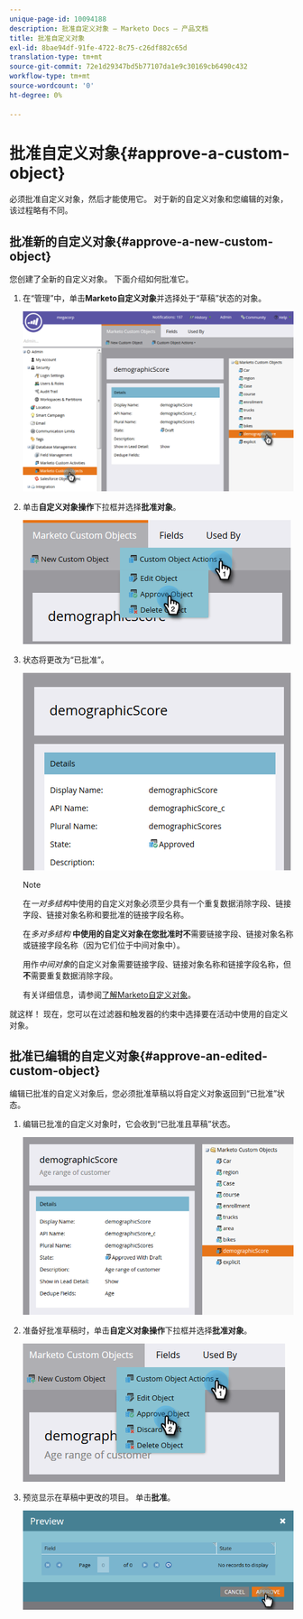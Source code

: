 ```yaml
---
unique-page-id: 10094188
description: 批准自定义对象 — Marketo Docs — 产品文档
title: 批准自定义对象
exl-id: 8bae94df-91fe-4722-8c75-c26df882c65d
translation-type: tm+mt
source-git-commit: 72e1d29347bd5b77107da1e9c30169cb6490c432
workflow-type: tm+mt
source-wordcount: '0'
ht-degree: 0%

---
```


# 批准自定义对象{#approve-a-custom-object}

必须批准自定义对象，然后才能使用它。 对于新的自定义对象和您编辑的对象，该过程略有不同。

## 批准新的自定义对象{#approve-a-new-custom-object}

您创建了全新的自定义对象。 下面介绍如何批准它。

1. 在“管理”中，单击&#x200B;**Marketo自定义对象**&#x200B;并选择处于“草稿”状态的对象。

   ![](assets/one.png)

1. 单击&#x200B;**自定义对象操作**&#x200B;下拉框并选择&#x200B;**批准对象**。

   ![](assets/two.png)

1. 状态将更改为“已批准”。

   ![](assets/three.png)

   >[!NOTE]
   >
   >在&#x200B;_一对多结构_&#x200B;中使用的自定义对象必须至少具有一个重复数据消除字段、链接字段、链接对象名称和要批准的链接字段名称。
   >
   >在&#x200B;_多对多结构_ **中使用的自定义对象在您批准时不**&#x200B;需要链接字段、链接对象名称或链接字段名称（因为它们位于中间对象中）。
   >
   >用作&#x200B;_中间对象_&#x200B;的自定义对象需要链接字段、链接对象名称和链接字段名称，但&#x200B;**不**&#x200B;需要重复数据消除字段。
   >
   >有关详细信息，请参阅[了解Marketo自定义对象](/help/marketo/product-docs/administration/marketo-custom-objects/understanding-marketo-custom-objects.md)。

就这样！ 现在，您可以在过滤器和触发器的约束中选择要在活动中使用的自定义对象。

## 批准已编辑的自定义对象{#approve-an-edited-custom-object}

编辑已批准的自定义对象后，您必须批准草稿以将自定义对象返回到“已批准”状态。

1. 编辑已批准的自定义对象时，它会收到“已批准且草稿”状态。

   ![](assets/four.png)

1. 准备好批准草稿时，单击&#x200B;**自定义对象操作**&#x200B;下拉框并选择&#x200B;**批准对象**。

   ![](assets/five-1.png)

1. 预览显示在草稿中更改的项目。 单击&#x200B;**批准**。

   ![](assets/six-1.png)
